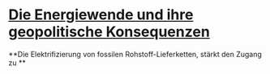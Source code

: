 # [Die Energiewende und ihre geopolitische Konsequenzen](https://www.swp-berlin.org/publikation/die-energiewende-und-ihre-geopolitischen-konsequenzen)

**Die Elektrifizierung von fossilen Rohstoff-Lieferketten, stärkt den Zugang zu **
